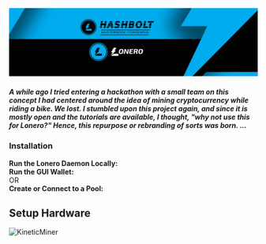 <img src="https://raw.githubusercontent.com/Mentors4EDU/Images/master/banner.png">

##### A while ago I tried entering a hackathon with a small team on this concept I had centered around the idea of mining cryptocurrency while riding a bike. We lost. I stumbled upon this project again, and since it is mostly open and the tutorials are available, I thought, "why not use this for Lonero?" Hence, this repurpose or rebranding of sorts was born. ...

### Installation
**Run the Lonero Daemon Locally:** \
**Run the GUI Wallet:** \
OR \
**Create or Connect to a Pool:** 

## Setup Hardware

![KineticMiner](https://raw.githubusercontent.com/Mentors4EDU/Images/master/Kinetic.png)
